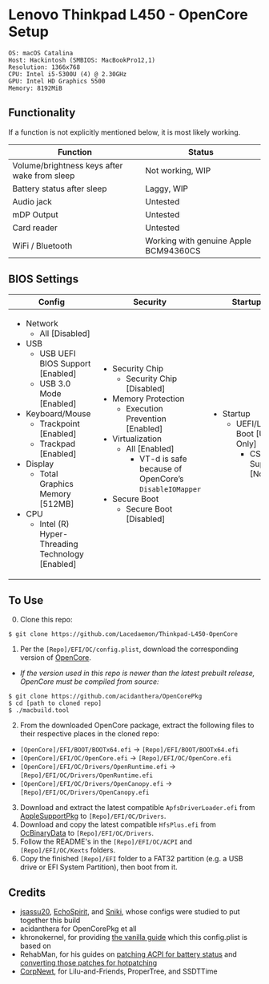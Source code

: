 # Lenovo Thinkpad L450 - OpenCore Setup

```
OS: macOS Catalina
Host: Hackintosh (SMBIOS: MacBookPro12,1)
Resolution: 1366x768
CPU: Intel i5-5300U (4) @ 2.30GHz
GPU: Intel HD Graphics 5500
Memory: 8192MiB
```

## Functionality

If a function is not explicitly mentioned below, it is most likely working.

|Function|Status|
|--------|------|
|Volume/brightness keys after wake from sleep|Not working, WIP|
|Battery status after sleep|Laggy, WIP|
|Audio jack|Untested|
|mDP Output|Untested|
|Card reader|Untested|
|WiFi / Bluetooth|Working with genuine Apple BCM94360CS|

## BIOS Settings

|Config|Security|Startup|Restart|
|------|--------|-------|-------|
|<ul><li>Network<ul><li>All [Disabled]</li></ul></li><li>USB<ul><li>USB UEFI BIOS Support [Enabled]</li><li>USB 3.0 Mode [Enabled]</li></ul></li><li>Keyboard/Mouse<ul><li>Trackpoint [Enabled]</li><li>Trackpad [Enabled]</li></ul></li><li>Display<ul><li>Total Graphics Memory [512MB]</li></ul></li><li>CPU<ul><li>Intel (R) Hyper-Threading Technology [Enabled]</li></ul></li></ul>|<ul><li>Security Chip<ul><li>Security Chip [Disabled]</li></ul></li><li>Memory Protection<ul><li>Execution Prevention [Enabled]</li></ul></li><li>Virtualization<ul><li>All [Enabled]<ul><li>VT-d is safe because of OpenCore’s `DisableIOMapper`</li></ul></li></ul></li><li>Secure Boot<ul><li>Secure Boot [Disabled]</li></ul></li></ul>|<ul><li>Startup<ul><li>UEFI/Legacy Boot [UEFI Only]<ul><li>CSM Support [No]</li></ul></li></ul></li></ul>|<ul><li>Restart<ul><li>OS Optimized Defaults [Enabled]</li></ul></li></ul>|

## To Use

0. Clone this repo:

```shell
$ git clone https://github.com/Lacedaemon/Thinkpad-L450-OpenCore
```

1. Per the `[Repo]/EFI/OC/config.plist`, download the corresponding version of [OpenCore](https://github.com/acidanthera/OpenCorePkg/releases).
 * *If the version used in this repo is newer than the latest prebuilt release, OpenCore must be compiled from source:*

 ```shell
$ git clone https://github.com/acidanthera/OpenCorePkg
$ cd [path to cloned repo]
$ ./macbuild.tool
 ```

2. From the downloaded OpenCore package, extract the following files to their respective places in the cloned repo:
 * `[OpenCore]/EFI/BOOT/BOOTx64.efi` -> `[Repo]/EFI/BOOT/BOOTx64.efi`
 * `[OpenCore]/EFI/OC/OpenCore.efi` -> `[Repo]/EFI/OC/OpenCore.efi`
 * `[OpenCore]/EFI/OC/Drivers/OpenRuntime.efi` -> `[Repo]/EFI/OC/Drivers/OpenRuntime.efi`
 * `[OpenCore]/EFI/OC/Drivers/OpenCanopy.efi` -> `[Repo]/EFI/OC/Drivers/OpenCanopy.efi`
3. Download and extract the latest compatible `ApfsDriverLoader.efi` from [AppleSupportPkg](https://github.com/acidanthera/AppleSupportPkg/releases) to `[Repo]/EFI/OC/Drivers`.
4. Download and copy the latest compatible `HfsPlus.efi` from [OcBinaryData](https://github.com/acidanthera/OcBinaryData/blob/master/Drivers/HfsPlus.efi) to `[Repo]/EFI/OC/Drivers`.
5. Follow the README's in the `[Repo]/EFI/OC/ACPI` and `[Repo]/EFI/OC/Kexts` folders.
6. Copy the finished `[Repo]/EFI` folder to a FAT32 partition (e.g. a USB drive or EFI System Partition), then boot from it.

## Credits

* [jsassu20](https://github.com/jsassu20/Lenovo-T450-Catalina-OpenCore),  [EchoSpirit](https://github.com/EchoEsprit/Hackintosh-Catalina-OpenCore-Lenovo-T450s-efi), and [Sniki](https://www.tonymacx86.com/threads/guide-lenovo-thinkpad-t440s-using-clover-uefi-hotpatch.279492/), whose configs were studied to put together this build
* acidanthera for OpenCorePkg et all
* khronokernel, for providing [the vanilla guide](https://khronokernel-2.gitbook.io/opencore-vanilla-desktop-guide/) which this config.plist is based on
* RehabMan, for his guides on [patching ACPI for battery status](https://www.tonymacx86.com/threads/guide-how-to-patch-dsdt-for-working-battery-status.116102/) and [converting those patches for hotpatching](https://www.tonymacx86.com/threads/guide-using-clover-to-hotpatch-acpi.200137/)
* [CorpNewt](https://github.com/CorpNewt), for Lilu-and-Friends, ProperTree, and SSDTTime
